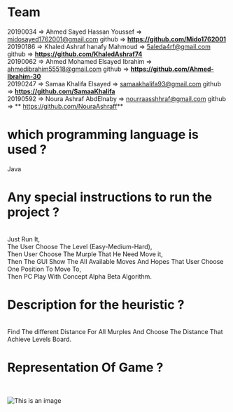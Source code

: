
<h1> Team </h1>

20190034 => Ahmed Sayed Hassan Youssef => midosayed1762001@gmail.com      github => **https://github.com/Mido1762001** <br>
20190186 => Khaled Ashraf hanafy Mahmoud => 5aleda4rf@gmail.com         github => **https://github.com/KhaledAshraf74** <br> 
20190062 => Ahmed Mohamed Elsayed Ibrahim => ahmedibrahim55518@gmail.com   github => **https://github.com/Ahmed-Ibrahim-30** <br> 
20190247 => Samaa Khalifa Elsayed => samaakhalifa93@gmail.com           github => **https://github.com/SamaaKhalifa** <br> 
20190592 => Noura Ashraf AbdElnaby => nourraasshhraf@gmail.com          github => ** https://github.com/NouraAshraff** <br> 
    
    
<h1>which programming language is used ?</h1>
Java <br>

<h1>Any special instructions to run the project ?</h1> <br>
Just Run It,<br>
The User Choose The Level (Easy-Medium-Hard),<br>
Then User Choose The Murple That He Need Move it,<br>
Then The GUI Show The All Available Moves And Hopes That User Choose One Position To Move To,<br>
Then PC Play With Concept Alpha Beta Algorithm.<br>

<h1>Description for the heuristic ?</h1><br>
Find The different Distance For All Murples And Choose The Distance That Achieve Levels Board.<br>

<h1>Representation Of Game ?</h1> <br>

![This is an image](https://github.com/NouraAshraff/AI-Project-Chineese-checker/blob/master/chinessgame_explain.gif?raw=true)


